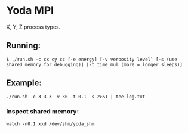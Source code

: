 # Yoda MPI

X, Y, Z process types.

## Running:
`$ ./run.sh -c cx cy cz [-e energy] [-v verbosity level] [-s (use shared memory for debugging)] [-t time_mul (more = longer sleeps)]`

## Example:
`./run.sh -c 3 3 3 -v 30 -t 0.1 -s 2>&1 | tee log.txt`

### Inspect shared memory:
`watch -n0.1 xxd /dev/shm/yoda_shm`